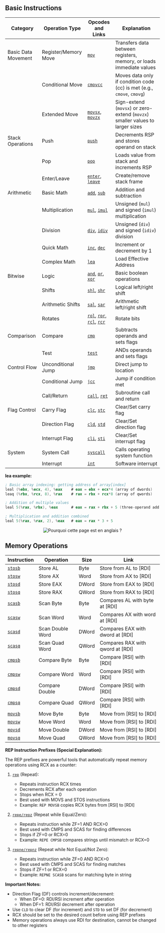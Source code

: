 ## Basic Instructions

| Category | Operation Type | Opcodes and Links | Explanation |
|----------|---------------|----------|-------------|
| Basic Data Movement | Register/Memory Move | [`mov`](https://www.felixcloutier.com/x86/mov) | Transfers data between registers, memory, or loads immediate values |
| | Conditional Move | [`cmovcc`](https://www.felixcloutier.com/x86/cmovcc) | Moves data only if condition code (cc) is met (e.g., `cmove`, `cmovg`) |
| | Extended Move | [`movsx`](https://www.felixcloutier.com/x86/movsx:movsxd), [`movzx`](https://www.felixcloutier.com/x86/movzx) | Sign-extend (`movsx`) or zero-extend (`movzx`) smaller values to larger sizes |
| Stack Operations | Push | [`push`](https://www.felixcloutier.com/x86/push) | Decrements RSP and stores operand on stack |
| | Pop | [`pop`](https://www.felixcloutier.com/x86/pop) | Loads value from stack and increments RSP |
| | Enter/Leave | [`enter`](https://www.felixcloutier.com/x86/enter), [`leave`](https://www.felixcloutier.com/x86/leave) | Create/remove stack frame |
| Arithmetic | Basic Math | [`add`](https://www.felixcloutier.com/x86/add), [`sub`](https://www.felixcloutier.com/x86/sub) | Addition and subtraction |
| | Multiplication | [`mul`](https://www.felixcloutier.com/x86/mul), [`imul`](https://www.felixcloutier.com/x86/imul) | Unsigned (`mul`) and signed (`imul`) multiplication |
| | Division | [`div`](https://www.felixcloutier.com/x86/div), [`idiv`](https://www.felixcloutier.com/x86/idiv) | Unsigned (`div`) and signed (`idiv`) division |
| | Quick Math | [`inc`](https://www.felixcloutier.com/x86/inc), [`dec`](https://www.felixcloutier.com/x86/dec) | Increment or decrement by 1 |
| | Complex Math | [`lea`](https://www.felixcloutier.com/x86/lea) | Load Effective Address |
| Bitwise | Logic | [`and`](https://www.felixcloutier.com/x86/and), [`or`](https://www.felixcloutier.com/x86/or), [`xor`](https://www.felixcloutier.com/x86/xor) | Basic boolean operations |
| | Shifts | [`shl`](https://www.felixcloutier.com/x86/sal:sar:shl:shr), [`shr`](https://www.felixcloutier.com/x86/sal:sar:shl:shr) | Logical left/right shift |
| | Arithmetic Shifts | [`sal`](https://www.felixcloutier.com/x86/sal:sar:shl:shr), [`sar`](https://www.felixcloutier.com/x86/sal:sar:shl:shr) | Arithmetic left/right shift |
| | Rotates | [`rol`](https://www.felixcloutier.com/x86/rcl:rcr:rol:ror), [`ror`](https://www.felixcloutier.com/x86/rcl:rcr:rol:ror), [`rcl`](https://www.felixcloutier.com/x86/rcl:rcr:rol:ror), [`rcr`](https://www.felixcloutier.com/x86/rcl:rcr:rol:ror) | Rotate bits |
| Comparison | Compare | [`cmp`](https://www.felixcloutier.com/x86/cmp) | Subtracts operands and sets flags |
| | Test | [`test`](https://www.felixcloutier.com/x86/test) | ANDs operands and sets flags |
| Control Flow | Unconditional Jump | [`jmp`](https://www.felixcloutier.com/x86/jmp) | Direct jump to location |
| | Conditional Jump | [`jcc`](https://www.felixcloutier.com/x86/jcc) | Jump if condition met |
| | Call/Return | [`call`](https://www.felixcloutier.com/x86/call), [`ret`](https://www.felixcloutier.com/x86/ret) | Subroutine call and return |
| Flag Control | Carry Flag | [`clc`](https://www.felixcloutier.com/x86/clc), [`stc`](https://www.felixcloutier.com/x86/stc) | Clear/Set carry flag |
| | Direction Flag | [`cld`](https://www.felixcloutier.com/x86/cld), [`std`](https://www.felixcloutier.com/x86/std) | Clear/Set direction flag |
| | Interrupt Flag | [`cli`](https://www.felixcloutier.com/x86/cli), [`sti`](https://www.felixcloutier.com/x86/sti) | Clear/Set interrupt flag |
| System | System Call | [`syscall`](https://www.felixcloutier.com/x86/syscall) | Calls operating system function |
| | Interrupt | [`int`](https://www.felixcloutier.com/x86/int) | Software interrupt |

**lea example:**

```nasm
; Basic array indexing: getting address of array[index]
leal (%ebx, %ecx, 4), %eax    # eax = ebx + ecx*4 (array of dwords)
leaq (%rbx, %rcx, 8), %rax    # rax = rbx + rcx*8 (array of qwords)

; Addition of multiple values
leal 5(%rax, %rbx), %eax      # eax = rax + rbx + 5 (three-operand add)

; Multiplication and addition combined
leal 5(%rax, %rax, 2), %eax   # eax = rax * 3 + 5
```

<center>
<img src="./_static/images/gifs/pulp-fiction-john-travolta-text.gif" alt="Pourquoi cette page est en anglais ?"/>
</center>

## Memory Operations

| Instruction | Operation | Size | Link |
|-------------|-----------|------|------|
| [`stosb`](https://www.felixcloutier.com/x86/stos:stosb:stosw:stosd:stosq) | Store AL | Byte | Store from AL to [RDI] |
| [`stosw`](https://www.felixcloutier.com/x86/stos:stosb:stosw:stosd:stosq) | Store AX | Word | Store from AX to [RDI] |
| [`stosd`](https://www.felixcloutier.com/x86/stos:stosb:stosw:stosd:stosq) | Store EAX | DWord | Store from EAX to [RDI] |
| [`stosq`](https://www.felixcloutier.com/x86/stos:stosb:stosw:stosd:stosq) | Store RAX | QWord | Store from RAX to [RDI] |
| [`scasb`](https://www.felixcloutier.com/x86/scas:scasb:scasw:scasd:scasq) | Scan Byte | Byte | Compares AL with byte at [RDI] |
| [`scasw`](https://www.felixcloutier.com/x86/scas:scasb:scasw:scasd:scasq) | Scan Word | Word | Compares AX with word at [RDI] |
| [`scasd`](https://www.felixcloutier.com/x86/scas:scasb:scasw:scasd:scasq) | Scan Double Word | DWord | Compares EAX with dword at [RDI]|
| [`scasq`](https://www.felixcloutier.com/x86/scas:scasb:scasw:scasd:scasq) | Scan Quad Word | QWord | Compares RAX with qword at [RDI]|
| [`cmpsb`](https://www.felixcloutier.com/x86/cmps:cmpsb:cmpsw:cmpsd:cmpsq) | Compare Byte | Byte | Compare [RSI] with [RDI] |
| [`cmpsw`](https://www.felixcloutier.com/x86/cmps:cmpsb:cmpsw:cmpsd:cmpsq) | Compare Word | Word | Compare [RSI] with [RDI] |
| [`cmpsd`](https://www.felixcloutier.com/x86/cmps:cmpsb:cmpsw:cmpsd:cmpsq) | Compare Double | DWord | Compare [RSI] with [RDI] |
| [`cmpsq`](https://www.felixcloutier.com/x86/cmps:cmpsb:cmpsw:cmpsd:cmpsq) | Compare Quad | QWord | Compare [RSI] with [RDI] |
| [`movsb`](https://www.felixcloutier.com/x86/movs:movsb:movsw:movsd:movsq) | Move Byte | Byte | Move from [RSI] to [RDI] |
| [`movsw`](https://www.felixcloutier.com/x86/movs:movsb:movsw:movsd:movsq) | Move Word | Word | Move from [RSI] to [RDI] |
| [`movsd`](https://www.felixcloutier.com/x86/movs:movsb:movsw:movsd:movsq) | Move Double | DWord | Move from [RSI] to [RDI] |
| [`movsq`](https://www.felixcloutier.com/x86/movs:movsb:movsw:movsd:movsq) | Move Quad | QWord | Move from [RSI] to [RDI] |

**REP Instruction Prefixes (Special Explanation):**

The REP prefixes are powerful tools that automatically repeat memory operations using RCX as a counter:

1. [`rep`](https://www.felixcloutier.com/x86/rep:repe:repz:repne:repnz) (Repeat):
   - Repeats instruction RCX times
   - Decrements RCX after each operation
   - Stops when RCX = 0
   - Best used with MOVS and STOS instructions
   - Example: `REP MOVSB` copies RCX bytes from [RSI] to [RDI]

2. [`repe/repz`](https://www.felixcloutier.com/x86/rep:repe:repz:repne:repnz) (Repeat while Equal/Zero):
   - Repeats instruction while ZF=1 AND RCX>0
   - Best used with CMPS and SCAS for finding differences
   - Stops if ZF=0 or RCX=0
   - Example: `REPE CMPSB` compares strings until mismatch or RCX=0

3. [`repne/repnz`](https://www.felixcloutier.com/x86/rep:repe:repz:repne:repnz) (Repeat while Not Equal/Not Zero):
   - Repeats instruction while ZF=0 AND RCX>0
   - Best used with CMPS and SCAS for finding matches
   - Stops if ZF=1 or RCX=0
   - Example: `REPNE SCASB` scans for matching byte in string

**Important Notes:**
- Direction Flag (DF) controls increment/decrement:
  - When DF=0: RDI/RSI increment after operation
  - When DF=1: RDI/RSI decrement after operation
- Use `CLD` to clear DF (for increment) and `STD` to set DF (for decrement)
- RCX should be set to the desired count before using REP prefixes
- Memory operations always use RDI for destination, cannot be changed to other registers


